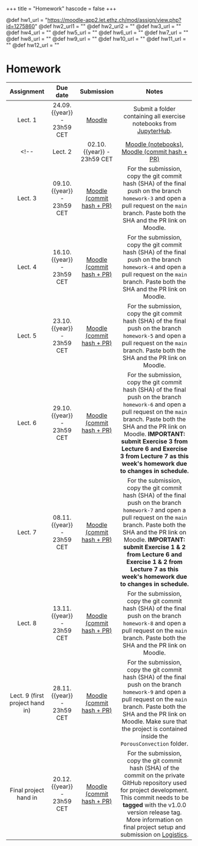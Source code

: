 +++
title = "Homework"
hascode = false
+++

@def hw1_url  = "https://moodle-app2.let.ethz.ch/mod/assign/view.php?id=1275860"
@def hw2_url1 = ""
@def hw2_url2 = ""
@def hw3_url  = ""
@def hw4_url  = ""
@def hw5_url  = ""
@def hw6_url  = ""
@def hw7_url  = ""
@def hw8_url  = ""
@def hw9_url  = ""
@def hw10_url = ""
@def hw11_url = ""
@def hw12_url = ""

# Homework

|  Assignment  |  Due date              |  Submission                                                             |  Notes  |
| :----------: | :--------------------: | :---------------------------------------------------------------------: | :-----: |
| Lect. 1      | 24.09.{{year}} - 23h59 CET | [Moodle]({{hw1_url}}) | Submit a folder containing all exercise notebooks from [JupyterHub]({{jupyterhub_url}}). |
<!-- | Lect. 2      | 02.10.{{year}} - 23h59 CET | [Moodle (notebooks)]({{hw2_url1}}), [Moodle (commit hash + PR)]({{hw2_url2}}) | For the notebooks submission, submit a folder containing all exercise notebooks from [JupyterHub]({{jupyterhub_url}}). For the commit hash + PR submission, copy the git commit hash (SHA) of the final push on the branch `homework-2` and open a pull request on the `main` branch. Paste both the commit hash and the PR link on Moodle (check [Logistics](/logistics/#submission) for more details on how to set up the GitHub repository).|
| Lect. 3      | 09.10.{{year}} - 23h59 CET | [Moodle (commit hash + PR)]({{hw3_url}}) | For the submission, copy the git commit hash (SHA) of the final push on the branch `homework-3` and open a pull request on the `main` branch. Paste both the SHA and the PR link on Moodle. |
| Lect. 4      | 16.10.{{year}} - 23h59 CET | [Moodle (commit hash + PR)]({{hw4_url}}) | For the submission, copy the git commit hash (SHA) of the final push on the branch `homework-4` and open a pull request on the `main` branch. Paste both the SHA and the PR link on Moodle. |
| Lect. 5      | 23.10.{{year}} - 23h59 CET | [Moodle (commit hash + PR)]({{hw5_url}}) | For the submission, copy the git commit hash (SHA) of the final push on the branch `homework-5` and open a pull request on the `main` branch. Paste both the SHA and the PR link on Moodle. |
| Lect. 6      | 29.10.{{year}} - 23h59 CET | [Moodle (commit hash + PR)]({{hw6_url}}) | For the submission, copy the git commit hash (SHA) of the final push on the branch `homework-6` and open a pull request on the `main` branch. Paste both the SHA and the PR link on Moodle. **IMPORTANT: submit Exercise 3 from Lecture 6 and Exercise 3 from Lecture 7 as this week's homework due to changes in schedule.** |
| Lect. 7      | 08.11.{{year}} - 23h59 CET | [Moodle (commit hash + PR)]({{hw7_url}}) | For the submission, copy the git commit hash (SHA) of the final push on the branch `homework-7` and open a pull request on the `main` branch. Paste both the SHA and the PR link on Moodle. **IMPORTANT: submit Exercise 1 & 2 from Lecture 6 and Exercise 1 & 2 from Lecture 7 as this week's homework due to changes in schedule.** |
| Lect. 8      | 13.11.{{year}} - 23h59 CET | [Moodle (commit hash + PR)]({{hw8_url}}) | For the submission, copy the git commit hash (SHA) of the final push on the branch `homework-8` and open a pull request on the `main` branch. Paste both the SHA and the PR link on Moodle. |
| Lect. 9 (first project hand in) | 28.11.{{year}} - 23h59 CET | [Moodle (commit hash + PR)]({{hw9_url}}) | For the submission, copy the git commit hash (SHA) of the final push on the branch `homework-9` and open a pull request on the `main` branch. Paste both the SHA and the PR link on Moodle. Make sure that the project is contained inside the `PorousConvection` folder. |
| Final project hand in | 20.12.{{year}} - 23h59 CET | [Moodle (commit hash + PR)](https://moodle-app2.let.ethz.ch/mod/assign/view.php?id=1103859) | For the submission, copy the git commit hash (SHA) of the commit on the private GitHub repository used for project development. This commit needs to be **tagged** with the v1.0.0 version release tag. More information on final project setup and submission on [Logistics](/logistics/#final_project). | -->

